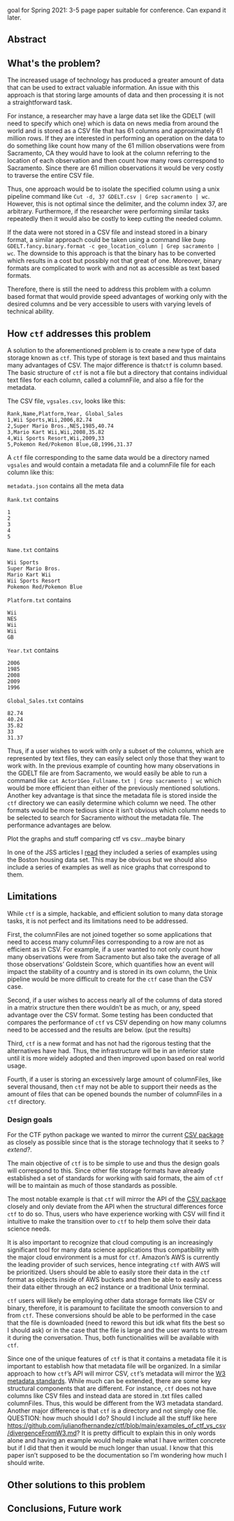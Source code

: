 goal for Spring 2021: 3-5 page paper suitable for conference.
Can expand it later.

## Abstract


## What's the problem?
The increased usage of technology has produced a greater amount of data that can be used to extract valuable information. An issue with this approach is that storing large amounts of data and then processing it is not a straightforward task. 

For instance, a researcher may have a large data set like the GDELT (will need to specify which one) which is data on news media from around the world and is stored as a CSV file that has 61 columns and approximately 61 million rows. If they are interested in performing an operation on the data to do something like count how many of the 61 million observations were from Sacramento, CA they would have to look at the column referring to the location of each observation and then count how many rows correspond to Sacramento. Since there are 61 million observations it would be very costly to traverse the entire CSV file. 

Thus, one approach would be to isolate the specified column using a unix pipeline command like `Cut -d, 37 GDELT.csv | Grep sacramento | wc`. However, this is not optimal since the delimiter, and the column index 37, are arbitrary. Furthermore, if the researcher were performing similar tasks repeatedly then it would also be costly to keep cutting the needed column. 

If the data were not stored in a CSV file and instead stored in a binary format, a similar approach could be taken using a command like `Dump GDELT.fancy.binary.format -c geo_location_column | Grep sacramento | wc`. The downside to this approach is that the binary has to be converted which results in a cost but possibly not that great of one. Moreover, binary formats are complicated to work with and not as accessible as text based formats.

Therefore, there is still the need to address this problem with a column based format that would provide speed advantages of working only with the desired columns and be very accessible to users with varying levels of technical ability.

## How `ctf` addresses this problem
A solution to the aforementioned problem is to create a new type of data storage known as `ctf`. This type of storage is text based and thus maintains many advantages of CSV. The major difference is that`ctf` is column based. The basic structure of `ctf` is not a file but a directory that contains individual text files for each column, called a columnFile, and also a file for the metadata. 

The CSV file, `vgsales.csv`, looks like this:
```CSV
Rank,Name,Platform,Year, Global_Sales
1,Wii Sports,Wii,2006,82.74
2,Super Mario Bros.,NES,1985,40.74
3,Mario Kart Wii,Wii,2008,35.82
4,Wii Sports Resort,Wii,2009,33
5,Pokemon Red/Pokemon Blue,GB,1996,31.37
```
A `ctf` file corresponding to the same data would be a directory named `vgsales` and would contain a metadata file and a columnFile file for each column like this:

`metadata.json` contains all the meta data

`Rank.txt` contains 
```
1
2
3
4
5
```
`Name.txt` contains 
```
Wii Sports
Super Mario Bros.
Mario Kart Wii
Wii Sports Resort
Pokemon Red/Pokemon Blue
```
`Platform.txt` contains
```
Wii
NES
Wii
Wii
GB
```
`Year.txt` contains 
```
2006
1985
2008
2009
1996
```
`Global_Sales.txt` contains
```
82.74
40.24
35.82
33
31.37
```

Thus, if a user wishes to work with only a subset of the columns, which are represented by text files, they can easily select only those that they want to work with. In the previous example of counting how many observations in the GDELT file are from Sacramento, we would easily be able to run a command like `cat Actor1Geo_Fullname.txt | Grep sacramento | wc` which would be more efficient than either of the previously mentioned solutions. Another key advantage is that since the metadata file is stored inside the `ctf` directory we can easily determine which column we need. The other formats would be more tedious since it isn’t obvious which column needs to be selected to search for Sacramento without the metadata file. The performance advantages are below. 

Plot the graphs and stuff comparing ctf vs csv...maybe binary


In one of the JSS articles I [read](https://www.jstatsoft.org/article/view/v097i01) they included a series of examples using the Boston housing data set. This may be obvious but we should also include a series of examples as well as nice graphs that correspond to them. 

## Limitations
While `ctf` is a simple, hackable, and efficient solution to many data storage tasks, it is not perfect and its limitations need to be addressed. 

First, the columnFiles are not joined together so some applications that need to access many columnFiles corresponding to a row are not as efficient as in CSV. For example, if a user wanted to not only count how many observations were from Sacramento but also take the average of all those observations’ Goldstein Score, which quantifies how an event will impact the stability of a country and is stored in its own column, the Unix pipeline would be more difficult to create for the `ctf` case than the CSV case. 

Second, if a user wishes to access nearly all of the columns of data stored in a matrix structure then there wouldn’t be as much, or any, speed advantage over the CSV format. Some testing has been conducted that compares the performance of `ctf` vs CSV depending on how many columns need to be accessed and the results are below. (put the results) 

Third, `ctf` is a new format and has not had the rigorous testing that the alternatives have had. Thus, the infrastructure will be in an inferior state until it is more widely adopted and then improved upon based on real world usage. 

Fourth, if a user is storing an excessively large amount of columnFiles, like several thousand, then `ctf` may not be able to support their needs as the amount of files that can be opened bounds the number of columnFiles in a `ctf` directory. 


### Design goals
For the CTF python package we wanted to mirror the current [CSV package](https://docs.python.org/3/library/csv.html) as closely as possible since that is the storage technology that it seeks to *?extend?*. 


The main objective of `ctf` is to be simple to use and thus the design goals will correspond to this. Since other file storage formats have already established a set of standards for working with said formats, the aim of `ctf` will be to maintain as much of those standards as possible. 

The most notable example is that `ctf` will mirror the API of the [CSV package](https://docs.python.org/3/library/csv.html) closely and only deviate from the API when the structural differences force `ctf` to do so. Thus, users who have experience working with CSV will find it intuitive to make the transition over to `ctf` to help them solve their data science needs. 

It is also important to recognize that cloud computing is an increasingly significant tool for many data science applications thus compatibility with the major cloud environment is a must for `ctf`. Amazon’s AWS is currently the leading provider of such services, hence integrating `ctf` with AWS will be prioritized. Users should be able to easily store their data in the `ctf` format as objects inside of AWS buckets and then be able to easily access their data either through an ec2 instance or a traditional Unix terminal. 

`ctf` users will likely be employing other data storage formats like CSV or binary, therefore, it is paramount to facilitate the smooth conversion to and from `ctf`. These conversions should be able to be performed in the case that the file is downloaded (need to reword this but idk what fits the best so I should ask) or in the case that the file is large and the user wants to stream it during the conversation. Thus, both functionalities will be available with `ctf`. 

Since one of the unique features of `ctf` is that it contains a metadata file it is important to establish how that metadata file will be organized. In a similar approach to how `ctf`’s API will mirror CSV, `ctf`’s metadata will mirror the [W3 metadata standards](https://www.w3.org/TR/tabular-data-primer/). While much can be extended, there are some key structural components that are different. For instance, `ctf` does not have columns like CSV files and instead data are stored in .txt files called columnFiles. Thus, this would be different from the W3 metadata standard. Another major difference is that `ctf` is a directory and not simply one file. QUESTION: how much should I do? Should I include all the stuff like here https://github.com/julianofhernandez/ctf/blob/main/examples_of_ctf_vs_csv/divergenceFromW3.md? It is pretty difficult to explain this in only words alone and having an example would help make what I have written concrete but if I did that then it would be much longer than usual. I know that this paper isn’t supposed to be the documentation so I’m wondering how much I should write.


## Other solutions to this problem


## Conclusions, Future work
